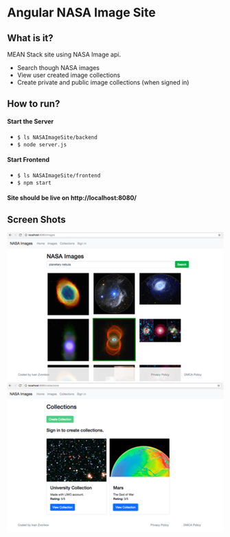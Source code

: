 # Angular NASA Image Site

## What is it?
MEAN Stack site using NASA Image api.
- Search though NASA images 
- View user created image collections
- Create private and public image collections (when signed in)

## How to run?
#### Start the Server
- `$ ls NASAImageSite/backend`
- `$ node server.js`
#### Start Frontend
- `$ ls NASAImageSite/frontend`
- `$ npm start`

#### Site should be live on http://localhost:8080/

## Screen Shots 
![alt text](https://raw.githubusercontent.com/ivanzvonkov/NASAImageSite/master/screenshots/screenshot_images.png "Images Screenshot")
![alt text](https://raw.githubusercontent.com/ivanzvonkov/NASAImageSite/master/screenshots/screenshot-collections.png "Images Screenshot")